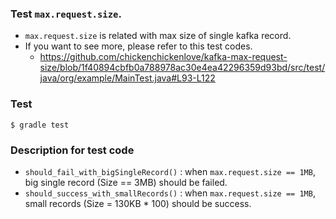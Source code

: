 ### Test `max.request.size`.
- `max.request.size` is related with max size of single kafka record.
- If you want to see more, please refer to this test codes.
  - https://github.com/chickenchickenlove/kafka-max-request-size/blob/1f40894cbfb0a788978ac30e4ea42296359d93bd/src/test/java/org/example/MainTest.java#L93-L122



### Test
```shell
$ gradle test
```


### Description for test code
- `should_fail_with_bigSingleRecord()` : when `max.request.size == 1MB`, big single record (Size == 3MB) should be failed.
- `should_success_with_smallRecords()` : when `max.request.size == 1MB`, small records (Size = 130KB * 100) should be success.
